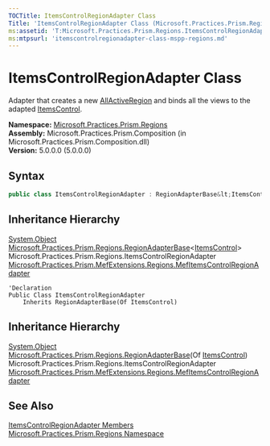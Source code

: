 ```yaml
---
TOCTitle: ItemsControlRegionAdapter Class
Title: 'ItemsControlRegionAdapter Class (Microsoft.Practices.Prism.Regions)'
ms:assetid: 'T:Microsoft.Practices.Prism.Regions.ItemsControlRegionAdapter'
ms:mtpsurl: 'itemscontrolregionadapter-class-mspp-regions.md'
---
```


# ItemsControlRegionAdapter Class

Adapter that creates a new [AllActiveRegion](/patterns-practices/reference/allactiveregion-class-mspp-regions) and binds all the views to the adapted [ItemsControl](http://msdn.microsoft.com/en-us/library/ms611045).

**Namespace:** [Microsoft.Practices.Prism.Regions](/patterns-practices/reference/mspp-regions-namespace)  
**Assembly:** Microsoft.Practices.Prism.Composition (in Microsoft.Practices.Prism.Composition.dll)  
**Version:** 5.0.0.0 (5.0.0.0)

## Syntax
```C#
public class ItemsControlRegionAdapter : RegionAdapterBase&lt;ItemsControl&gt;
```
## Inheritance Hierarchy

[System.Object](http://msdn.microsoft.com/en-us/library/e5kfa45b)  
  [Microsoft.Practices.Prism.Regions.RegionAdapterBase](/patterns-practices/reference/regionadapterbase-t-class-mspp-regions)&lt;[ItemsControl](http://msdn.microsoft.com/en-us/library/ms611045)&gt;  
    Microsoft.Practices.Prism.Regions.ItemsControlRegionAdapter  
 [Microsoft.Practices.Prism.MefExtensions.Regions.MefItemsControlRegionAdapter](/patterns-practices/reference/mefitemscontrolregionadapter-class-mspp-mefextensions-regions)

```VB
'Declaration
Public Class ItemsControlRegionAdapter
	Inherits RegionAdapterBase(Of ItemsControl)
```
## Inheritance Hierarchy

[System.Object](http://msdn.microsoft.com/en-us/library/e5kfa45b)  
  [Microsoft.Practices.Prism.Regions.RegionAdapterBase](/patterns-practices/reference/regionadapterbase-t-class-mspp-regions)(Of [ItemsControl](http://msdn.microsoft.com/en-us/library/ms611045))  
    Microsoft.Practices.Prism.Regions.ItemsControlRegionAdapter  
 [Microsoft.Practices.Prism.MefExtensions.Regions.MefItemsControlRegionAdapter](/patterns-practices/reference/mefitemscontrolregionadapter-class-mspp-mefextensions-regions)

## See Also

[ItemsControlRegionAdapter Members](/patterns-practices/reference/itemscontrolregionadapter-members-mspp-regions)  
[Microsoft.Practices.Prism.Regions Namespace](/patterns-practices/reference/mspp-regions-namespace)  